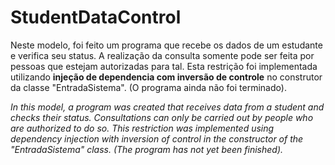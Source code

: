 # StudentDataControl
Neste modelo, foi feito um programa que recebe os dados de um estudante e verifica seu status. A realização da consulta somente pode ser feita por pessoas que estejam autorizadas para tal. Esta restrição  foi implementada utilizando **injeção de dependencia com inversão de controle** no construtor da classe "EntradaSistema". (O programa ainda não foi terminado).

*In this model, a program was created that receives data from a student and checks their status. Consultations can only be carried out by people who are authorized to do so. This restriction was implemented using dependency injection with inversion of control in the constructor of the "EntradaSistema" class. (The program has not yet been finished).*
